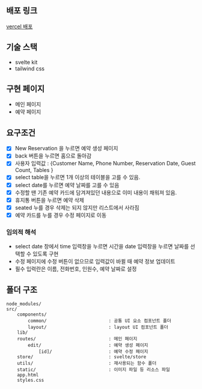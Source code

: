 ## 배포 링크

[vercel 배포](https://quiz-manage-reservations-dcvd2vdj7-haegnim.vercel.app)

## 기술 스택

- svelte kit
- tailwind css

## 구현 페이지

- 메인 페이지
- 예약 페이지

## 요구조건
- [x] New Reservation 을 누르면 예약 생성 페이지
- [x] back 버튼을 누르면 홈으로 돌아감
- [x] 사용자 입력값 : {Customer Name, Phone Number, Reservation Date, Guest Count, Tables }
- [x] select table을 누르면 1개 이상의 테이블을 고를 수 있음.
- [x] select date를 누르면 예약 날짜를 고를 수 있음
- [x] 수정할 땐 기존 예약 카드에 담겨져있던 내용으로 이미 내용이 채워져 있음.
- [x] 휴지통 버튼을 누르면 예약 삭제
- [x] seated 누를 경우 삭제는 되지 않지만 리스트에서 사라짐
- [x] 예약 카드를 누를 경우 수정 페이지로 이동

### 임의적 해석
- select date 창에서 time 입력창을 누르면 시간을 date 입력창을 누르면 날짜를 선택할 수 있도록 구현
- 수정 페이지에 수정 버튼이 없으므로 입력값이 바뀔 때 예약 정보 업데이트
- 필수 입력란은 이름, 전화번호, 인원수, 예약 날짜로 설정

## 폴더 구조

```
node_modules/
src/
    components/
        common/                       : 공통 UI 요소 컴포넌트 폴더
        layout/                       : layout UI 컴포넌트 폴더
    lib/
    routes/                           : 메인 페이지
        edit/                         : 예약 생성 페이지
            [id]/                     : 예약 수정 페이지
    store/                            : svelte/store
    utils/                            : 재사용되는 함수 폴더
    static/                           : 이미지 파일 등 리소스 파일
    app.html
    styles.css
```
